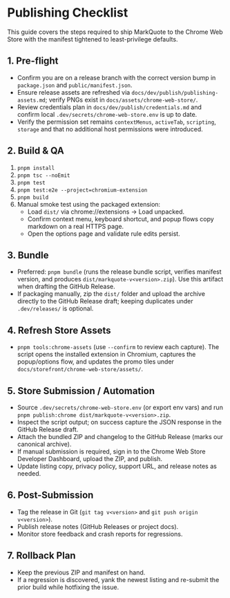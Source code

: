 # Publishing Checklist

This guide covers the steps required to ship MarkQuote to the Chrome Web Store with the manifest tightened to least-privilege defaults.

## 1. Pre-flight
- Confirm you are on a release branch with the correct version bump in `package.json` and `public/manifest.json`.
- Ensure release assets are refreshed via `docs/dev/publish/publishing-assets.md`; verify PNGs exist in `docs/assets/chrome-web-store/`.
- Review credentials plan in `docs/dev/publish/credentials.md` and confirm local `.dev/secrets/chrome-web-store.env` is up to date.
- Verify the permission set remains `contextMenus`, `activeTab`, `scripting`, `storage` and that no additional host permissions were introduced.

## 2. Build & QA
1. `pnpm install`
2. `pnpm tsc --noEmit`
3. `pnpm test`
4. `pnpm test:e2e --project=chromium-extension`
5. `pnpm build`
6. Manual smoke test using the packaged extension:
   - Load `dist/` via chrome://extensions → Load unpacked.
   - Confirm context menu, keyboard shortcut, and popup flows copy markdown on a real HTTPS page.
   - Open the options page and validate rule edits persist.

## 3. Bundle
- Preferred: `pnpm bundle` (runs the release bundle script, verifies manifest version, and produces
  `dist/markquote-v<version>.zip`). Use this artifact when drafting the GitHub Release.
- If packaging manually, zip the `dist/` folder and upload the archive directly to the GitHub
  Release draft; keeping duplicates under `.dev/releases/` is optional.

## 4. Refresh Store Assets
- `pnpm tools:chrome-assets` (use `--confirm` to review each capture). The script opens the
  installed extension in Chromium, captures the popup/options flow, and updates the promo tiles under
  `docs/storefront/chrome-web-store/assets/`.

## 5. Store Submission / Automation
- Source `.dev/secrets/chrome-web-store.env` (or export env vars) and run `pnpm publish:chrome dist/markquote-v<version>.zip`.
- Inspect the script output; on success capture the JSON response in the GitHub Release draft.
- Attach the bundled ZIP and changelog to the GitHub Release (marks our canonical archive).
- If manual submission is required, sign in to the Chrome Web Store Developer Dashboard, upload the ZIP, and publish.
- Update listing copy, privacy policy, support URL, and release notes as needed.

## 6. Post-Submission
- Tag the release in Git (`git tag v<version>` and `git push origin v<version>`).
- Publish release notes (GitHub Releases or project docs).
- Monitor store feedback and crash reports for regressions.

## 7. Rollback Plan
- Keep the previous ZIP and manifest on hand.
- If a regression is discovered, yank the newest listing and re-submit the prior build while hotfixing the issue.
